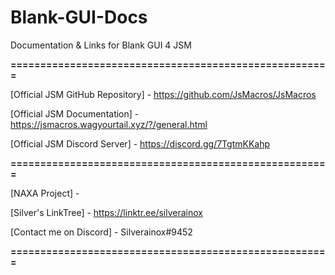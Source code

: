 # Blank-GUI-Docs
Documentation &amp; Links for Blank GUI 4 JSM


**======================================================**

[Official JSM GitHub Repository] - https://github.com/JsMacros/JsMacros

[Official JSM Documentation] - https://jsmacros.wagyourtail.xyz/?/general.html

[Official JSM Discord Server] - https://discord.gg/7TgtmKKahp


**======================================================**

[NAXA Project] - 

[Silver's LinkTree] - https://linktr.ee/silverainox

[Contact me on Discord] - Silverainox#9452

**======================================================**
